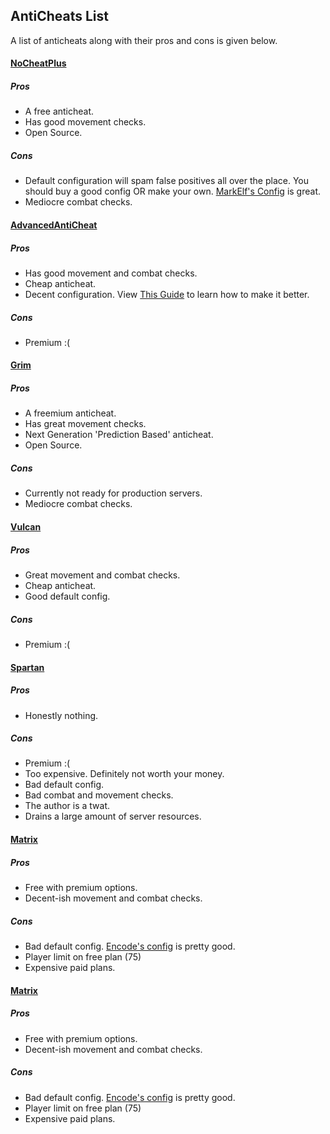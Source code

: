 ## AntiCheats List
 A list of anticheats along with their pros and cons is given below.


#### [NoCheatPlus](https://github.com/Updated-NoCheatPlus/NoCheatPlus)
##### Pros
  - A free anticheat.
  - Has good movement checks.
  - Open Source.
##### Cons
  - Default configuration will spam false positives all over the place. You should buy a good config OR make your own. [MarkElf's Config](https://www.mc-market.org/resources/475/) is great.
  - Mediocre combat checks.

#### [AdvancedAntiCheat](https://www.spigotmc.org/resources/aac-advanced-anti-cheat-hack-kill-aura-blocker.6442/)
##### Pros
  - Has good movement and combat checks.
  - Cheap anticheat.
  - Decent configuration. View [This Guide](https://www.spigotmc.org/threads/109418/) to learn how to make it better.
##### Cons
  - Premium :(

#### [Grim](https://github.com/MWHunter/Grim)
##### Pros
  - A freemium anticheat.
  - Has great movement checks.
  - Next Generation 'Prediction Based' anticheat.
  - Open Source.
##### Cons
  - Currently not ready for production servers.
  - Mediocre combat checks.

#### [Vulcan](https://www.spigotmc.org/resources/vulcan-advanced-cheat-detection-1-7-1-16-5.83626/)
##### Pros
  - Great movement and combat checks.
  - Cheap anticheat.
  - Good default config.
##### Cons
  - Premium :(

#### [Spartan](https://www.spigotmc.org/resources/spartan-anti-cheat-advanced-cheat-detection-hack-blocker-1-7-2-1-17-1.25638/)
##### Pros
  - Honestly nothing.
##### Cons
  - Premium :(
  - Too expensive. Definitely not worth your money.
  - Bad default config.
  - Bad combat and movement checks.
  - The author is a twat.
  - Drains a large amount of server resources.

#### [Matrix](https://matrix.rip)
##### Pros
  - Free with premium options.
  - Decent-ish movement and combat checks.
##### Cons
  - Bad default config. [Encode's config](https://github.com/QuantumSuite/MatrixChecks) is pretty good.
  - Player limit on free plan (75)
  -  Expensive paid plans.

#### [Matrix](https://matrix.rip)
##### Pros
  - Free with premium options.
  - Decent-ish movement and combat checks.
##### Cons
  - Bad default config. [Encode's config](https://github.com/QuantumSuite/MatrixChecks) is pretty good.
  - Player limit on free plan (75)
  -  Expensive paid plans.
